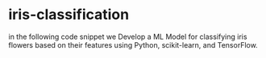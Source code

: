 # iris-classification
in the following code snippet we Develop a ML Model for classifying iris
flowers based on their features using
Python, scikit-learn, and TensorFlow.
